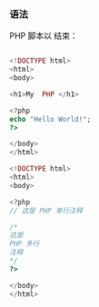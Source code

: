### 语法

PHP 脚本以 <?php 开始，以 ?> 结束：

```php

<!DOCTYPE html> 
<html> 
<body> 

<h1>My  PHP </h1> 

<?php 
echo "Hello World!"; 
?> 

</body> 
</html>

<!DOCTYPE html>
<html>
<body>

<?php
// 这是 PHP 单行注释

/*
这是 
PHP 多行
注释
*/
?>

</body>
</html>

```
